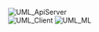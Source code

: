 ![UML_ApiServer](Calmgram/UML_ApiServer.jpg)  
![UML_Client](Calmgram/UML_Client.jpg) 
![UML_ML](Calmgram/UML_ML.png)
